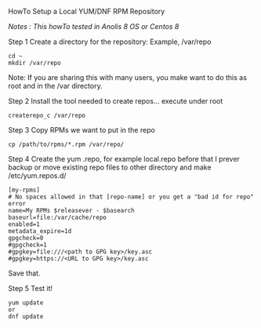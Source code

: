 HowTo 
Setup a Local YUM/DNF RPM Repository

_Notes :
This howTo tested in Anolis 8 OS or Centos 8_

Step 1
Create a directory for the repository: Example, /var/repo
```
cd ~
mkdir /var/repo
```
Note: If you are sharing this with many users, you make want to do this as root and in the /var directory.

Step 2
Install the tool needed to create repos... execute under root
```
createrepo_c /var/repo
```

Step 3
Copy RPMs we want to put in the repo
```
cp /path/to/rpms/*.rpm /var/repo/
```

Step 4
Create the yum .repo, for example local.repo
before that I prever backup or move existing repo files to other directory and make /etc/yum.repos.d/

```
[my-rpms]
# No spaces allowed in that [repo-name] or you get a "bad id for repo" error
name=My RPMs $releasever - $basearch
baseurl=file:/var/cache/repo
enabled=1
metadata_expire=1d
gpgcheck=0
#gpgcheck=1
#gpgkey=file:///<path to GPG key>/key.asc
#gpgkey=https://<URL to GPG key>/key.asc
```
Save that.

Step 5
Test it!
```
yum update
or 
dnf update
```
